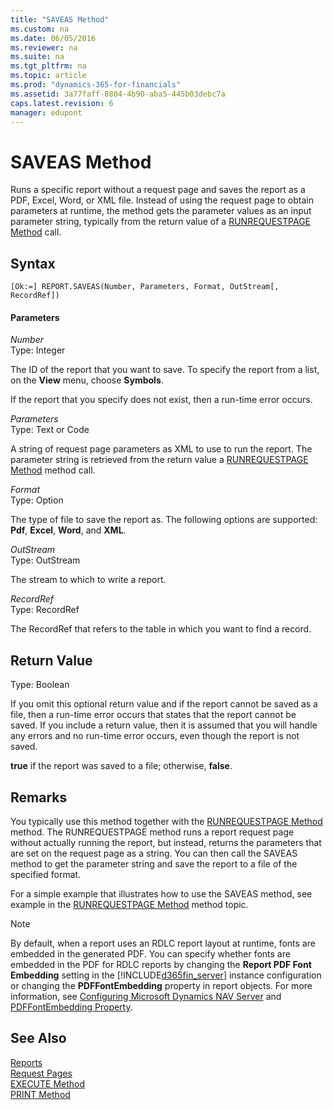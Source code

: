 ```yaml
---
title: "SAVEAS Method"
ms.custom: na
ms.date: 06/05/2016
ms.reviewer: na
ms.suite: na
ms.tgt_pltfrm: na
ms.topic: article
ms.prod: "dynamics-365-for-financials"
ms.assetid: 3a77faff-8804-4b90-aba5-445b03debc7a
caps.latest.revision: 6
manager: edupont
---
```

# SAVEAS Method
Runs a specific report without a request page and saves the report as a PDF, Excel, Word, or XML file. Instead of using the request page to obtain parameters at runtime, the method gets the parameter values as an input parameter string, typically from the return value of a [RUNREQUESTPAGE Method](devenv-RUNREQUESTPAGE-Method.md) call.  

## Syntax  

```  
[Ok:=] REPORT.SAVEAS(Number, Parameters, Format, OutStream[, RecordRef])  
```  

#### Parameters  
 *Number*  
 Type: Integer  

 The ID of the report that you want to save. To specify the report from a list, on the **View** menu, choose **Symbols**.  

 If the report that you specify does not exist, then a run-time error occurs.  

 *Parameters*  
 Type: Text or Code  

 A string of request page parameters as XML to use to run the report. The parameter string is retrieved from the return value a [RUNREQUESTPAGE Method](devenv-RUNREQUESTPAGE-Method.md) method call.  

 *Format*  
 Type: Option  

 The type of file to save the report as. The following options are supported: **Pdf**, **Excel**, **Word**, and **XML**.  

 *OutStream*  
 Type: OutStream  

 The stream to which to write a report.  

 *RecordRef*  
 Type: RecordRef  

 The RecordRef that refers to the table in which you want to find a record.  

## Return Value  
 Type: Boolean  

 If you omit this optional return value and if the report cannot be saved as a file, then a run-time error occurs that states that the report cannot be saved. If you include a return value, then it is assumed that you will handle any errors and no run-time error occurs, even though the report is not saved.  

 **true** if the report was saved to a file; otherwise, **false**.  

## Remarks  
 You typically use this method together with the [RUNREQUESTPAGE Method](devenv-RUNREQUESTPAGE-Method.md) method. The RUNREQUESTPAGE method runs a report request page without actually running the report, but instead, returns the parameters that are set on the request page as a string. You can then call the SAVEAS method to get the parameter string and save the report to a file of the specified format.  

 For a simple example that illustrates how to use the SAVEAS method, see example in the [RUNREQUESTPAGE Method](devenv-RUNREQUESTPAGE-Method.md) method topic.  

> [!NOTE]  
>  By default, when a report uses an RDLC report layout at runtime, fonts are embedded in the generated PDF. You can specify whether fonts are embedded in the PDF for RDLC reports by changing the **Report PDF Font Embedding** setting in the [!INCLUDE[d365fin_server](../includes/d365fin_server_md.md)] instance configuration or changing the **PDFFontEmbedding** property in report objects. For more information, see [Configuring Microsoft Dynamics NAV Server](Configuring-Microsoft-Dynamics-NAV-Server.md) and [PDFFontEmbedding Property](../devenv-PDFFontEmbedding-Property.md).  

## See Also  
 [Reports](Reports.md)   
 [Request Pages](Request-Pages.md)   
 [EXECUTE Method](devenv-EXECUTE-Method.md)   
 [PRINT Method](devenv-PRINT-Method.md)

